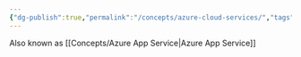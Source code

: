 ```yaml
---
{"dg-publish":true,"permalink":"/concepts/azure-cloud-services/","tags":["concept/SRE/cloud/azure"]}
---
```


Also known as [[Concepts/Azure App Service\|Azure App Service]]
